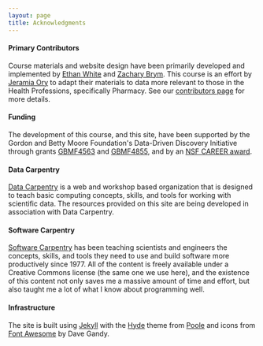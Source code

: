 ```yaml
---
layout: page
title: Acknowledgments
---
```


#### Primary Contributors

Course materials and website design have been primarily developed and
implemented by [Ethan White](http://ethanwhite.org) and [Zachary Brym](http://zackbrym.weecology.org/). This course is an effort by [Jeramia Ory](http://drlabratory.com) to adapt their
materials to data more relevant to those in the Health Professions, specifically
Pharmacy. See our [contributors page](https://github.com/datacarpentry/semester-biology/graphs/contributors) for more
details.

#### Funding

The development of this course, and this site, have been supported by the Gordon
and Betty Moore Foundation's Data-Driven Discovery Initiative through grants
[GBMF4563](https://www.moore.org/grants/list/GBMF4563) and [GBMF4855](https://www.moore.org/grants/list/GBMF4855), and by an [NSF CAREER award](http://nsf.gov/awardsearch/showAward?AWD_ID=0953694).

#### Data Carpentry

[Data Carpentry](http://datacarpentry.org/) is a web and workshop based organization that is designed to teach
basic computing concepts, skills, and tools for working with scientific data.
The resources provided on this site are being developed in association with Data
Carpentry.

#### Software Carpentry

[Software Carpentry](http://software-carpentry.org) has been teaching scientists and engineers the concepts, skills,
and tools they need to use and build software more productively since 1977. All
of the content is freely available under a Creative Commons license (the same
one we use here), and the existence of this content not only saves me a massive
amount of time and effort, but also taught me a lot of what I know about
programming well.

#### Infrastructure

The site is built using [Jekyll](http://jekyllrb.com/) with the [Hyde](http://hyde.getpoole.com/) theme from [Poole](http://getpoole.com/)
and icons from [Font Awesome](http://fontawesome.io) by Dave Gandy.
